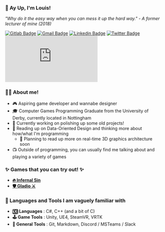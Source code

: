 ### 👋 Ay Up, I'm Louis! 

*"Why do it the easy way when you can mess it up the hard way." - A former lecturer of mine (2018)* 

[![Gitlab Badge](https://img.shields.io/badge/-Gitlab-2e2e2e?style=flat-square&labelColor=2e2e2e&logo=gitlab&logoColor=black&link=https://gitlab.com/Bazzadwarf)](https://gitlab.com/Bazzadwarf)
[![Gmail Badge](https://img.shields.io/badge/-Email-c14438?style=flat-square&logo=Gmail&logoColor=white&link=mailto:buisness@louishobbs.com)](mailto:buisness@louishobbs.com)
[![Linkedin Badge](https://img.shields.io/badge/-LinkedIn-blue?style=flat-square&logo=Linkedin&logoColor=white&link=https://www.linkedin.com/in/louis-hobbs/)](https://www.linkedin.com/in/louis-hobbs/)
[![Twitter Badge](https://img.shields.io/badge/-Twitter-1da1f2?style=flat-square&labelColor=1da1f2&logo=twitter&logoColor=white&link=https://www.twitter.com/bazzadwarf/)](https://www.twitter.com/bazzadwarf/)
[![Website Badge](https://img.shields.io/badge/-🌐_Website-brightgreen?style=flat-square&link=https://www.louishobbs.com)](https://www.louishobbs.com)

### 👨‍💻 About me!

- 🎮 Aspiring game developer and wannabe designer
- 🎓 Computer Games Programming Graduate from the University of Derby, currently located in Nottingham
- 🔨 Currently working on polishing up some old projects!
- 📖 Reading up on Data-Oriented Design and thinking more about how/what I'm programming
  - 📕 Planning to read up more on real-time 3D graphics architecture soon 
- 📺 Outside of programming, you can usually find me talking about and playing a variety of games

### ✨ Games that you can try out! ✨

- [**🔥 Infernal Sin**](https://louishobbs.com/infernal-sin/)
- [**🛡️ Gladio ⚔️**](https://louishobbs.com/gladio/)

### 📁 Languages and Tools I am vaguely familiar with

- **🔟 Languages** : C#, C++ (and a bit of C)
- **🕹️ Game Tools** : Unity, UE4, SteamVR, VRTK
- **🧰 General Tools** : Git, Markdown, Discord / MSTeams / Slack

<!-- I might have gone over the top with my usage of emojis... maybe... --!>
